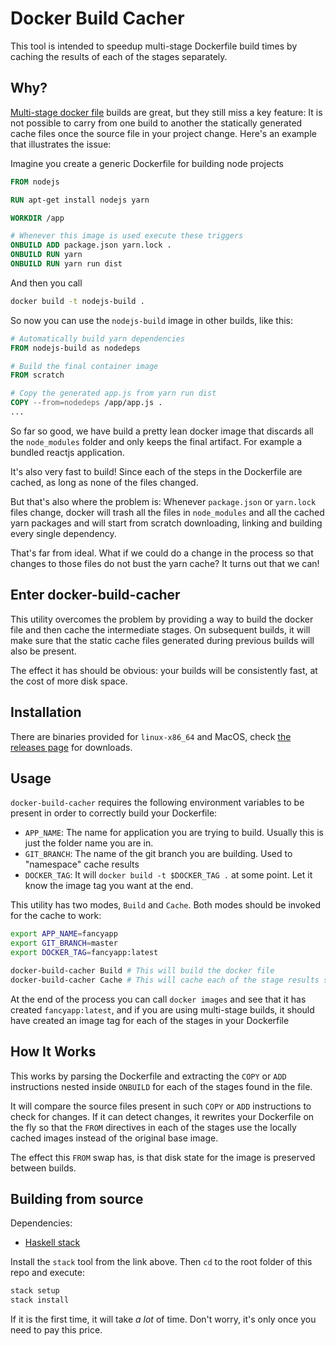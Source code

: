 # Docker Build Cacher

This tool is intended to speedup multi-stage Dockerfile build times by caching the results of each of the
stages separately.

## Why?

[Multi-stage docker file](https://docs.docker.com/engine/userguide/eng-image/multistage-build/) builds are great,
but they still miss a key feature: It is not possible to carry from one build to another the statically generated
cache files once the source file in your project change. Here's an example that illustrates the issue:

Imagine you create a generic Dockerfile for building node projects

```Dockerfile
FROM nodejs

RUN apt-get install nodejs yarn

WORKDIR /app

# Whenever this image is used execute these triggers
ONBUILD ADD package.json yarn.lock .
ONBUILD RUN yarn
ONBUILD RUN yarn run dist
```

And then you call

```bash
docker build -t nodejs-build .
```

So now you can use the `nodejs-build` image in other builds, like this:

```Dockerfile
# Automatically build yarn dependencies
FROM nodejs-build as nodedeps

# Build the final container image
FROM scratch

# Copy the generated app.js from yarn run dist
COPY --from=nodedeps /app/app.js .
...
```

So far so good, we have build a pretty lean docker image that discards all the `node_modules`
folder and only keeps the final artifact. For example a bundled reactjs application.

It's also very fast to build! Since each of the steps in the Dockerfile are cached, as long as
none of the files changed.

But that's also where the problem is: Whenever `package.json` or `yarn.lock` files change, docker
will trash all the files in `node_modules` and all the cached yarn packages and will start from
scratch downloading, linking and building every single dependency.

That's far from ideal. What if we could do a change in the process so that changes to those files
do not bust the yarn cache? It turns out that we can!

## Enter docker-build-cacher

This utility overcomes the problem by providing a way to build the docker file and then cache the
intermediate stages. On subsequent builds, it will make sure that the static cache files generated
during previous builds will also be present.

The effect it has should be obvious: your builds will be consistently fast, at the cost of more disk space.

## Installation

There are binaries provided for `linux-x86_64` and MacOS, check
[the releases page](https://github.com/seatgeek/docker-build-cacher/releases) for downloads.

## Usage

`docker-build-cacher` requires the following environment variables to be present in order to correctly build
your Dockerfile:

* `APP_NAME`: The name for application you are trying to build. Usually this is just the folder name you are in.
* `GIT_BRANCH`: The name of the git branch you are building. Used to "namespace" cache results
* `DOCKER_TAG`: It will `docker build -t $DOCKER_TAG .` at some point. Let it know the image tag you want at the end.

This utility has two modes, `Build` and `Cache`. Both modes should be invoked for the cache to work:

```bash
export APP_NAME=fancyapp
export GIT_BRANCH=master
export DOCKER_TAG=fancyapp:latest

docker-build-cacher Build # This will build the docker file
docker-build-cacher Cache # This will cache each of the stage results separately
```

At the end of the process you can call `docker images` and see that it has created `fancyapp:latest`, and if you are using
multi-stage builds, it should have created an image tag for each of the stages in your Dockerfile

## How It Works

This works by parsing the Dockerfile and extracting the `COPY` or `ADD` instructions nested inside `ONBUILD` for each of
the stages found in the file.

It will compare the source files present in such `COPY` or `ADD` instructions to check for changes. If it can detect changes,
it rewrites your Dockerfile on the fly so that the `FROM` directives in each of the stages use the locally cached images instead
of the original base image.

The effect this `FROM` swap has, is that disk state for the image is preserved between builds.


## Building from source

Dependencies:

- [Haskell stack](https://docs.haskellstack.org/en/stable/README/#how-to-install)

Install the `stack` tool from the link above. Then `cd` to the root folder of this repo and execute:

```sh
stack setup
stack install
```

If it is the first time, it will take *a lot* of time. Don't worry, it's only once you need to pay this price.
